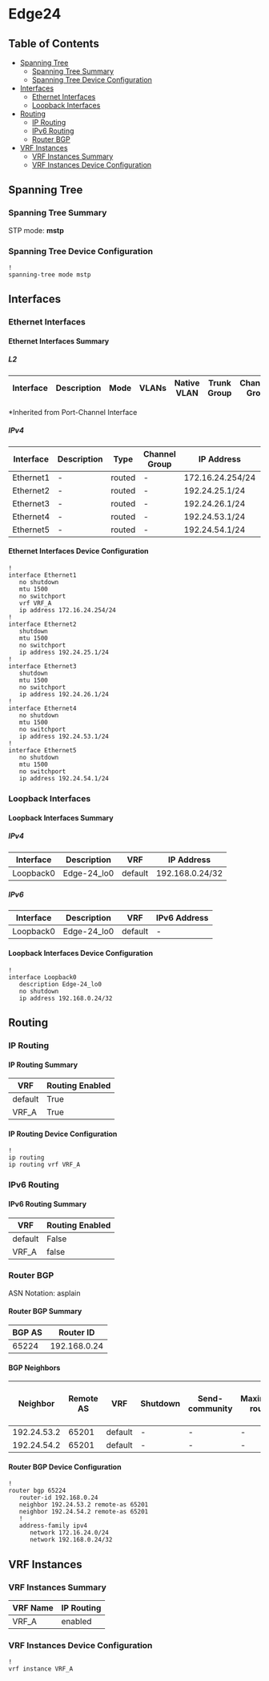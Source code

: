 # Edge24

## Table of Contents

- [Spanning Tree](#spanning-tree)
  - [Spanning Tree Summary](#spanning-tree-summary)
  - [Spanning Tree Device Configuration](#spanning-tree-device-configuration)
- [Interfaces](#interfaces)
  - [Ethernet Interfaces](#ethernet-interfaces)
  - [Loopback Interfaces](#loopback-interfaces)
- [Routing](#routing)
  - [IP Routing](#ip-routing)
  - [IPv6 Routing](#ipv6-routing)
  - [Router BGP](#router-bgp)
- [VRF Instances](#vrf-instances)
  - [VRF Instances Summary](#vrf-instances-summary)
  - [VRF Instances Device Configuration](#vrf-instances-device-configuration)

## Spanning Tree

### Spanning Tree Summary

STP mode: **mstp**

### Spanning Tree Device Configuration

```eos
!
spanning-tree mode mstp
```

## Interfaces

### Ethernet Interfaces

#### Ethernet Interfaces Summary

##### L2

| Interface | Description | Mode | VLANs | Native VLAN | Trunk Group | Channel-Group |
| --------- | ----------- | ---- | ----- | ----------- | ----------- | ------------- |

*Inherited from Port-Channel Interface

##### IPv4

| Interface | Description | Type | Channel Group | IP Address | VRF |  MTU | Shutdown | ACL In | ACL Out |
| --------- | ----------- | -----| ------------- | ---------- | ----| ---- | -------- | ------ | ------- |
| Ethernet1 | - | routed | - | 172.16.24.254/24 | VRF_A | 1500 | False | - | - |
| Ethernet2 | - | routed | - | 192.24.25.1/24 | default | 1500 | True | - | - |
| Ethernet3 | - | routed | - | 192.24.26.1/24 | default | 1500 | True | - | - |
| Ethernet4 | - | routed | - | 192.24.53.1/24 | default | 1500 | False | - | - |
| Ethernet5 | - | routed | - | 192.24.54.1/24 | default | 1500 | False | - | - |

#### Ethernet Interfaces Device Configuration

```eos
!
interface Ethernet1
   no shutdown
   mtu 1500
   no switchport
   vrf VRF_A
   ip address 172.16.24.254/24
!
interface Ethernet2
   shutdown
   mtu 1500
   no switchport
   ip address 192.24.25.1/24
!
interface Ethernet3
   shutdown
   mtu 1500
   no switchport
   ip address 192.24.26.1/24
!
interface Ethernet4
   no shutdown
   mtu 1500
   no switchport
   ip address 192.24.53.1/24
!
interface Ethernet5
   no shutdown
   mtu 1500
   no switchport
   ip address 192.24.54.1/24
```

### Loopback Interfaces

#### Loopback Interfaces Summary

##### IPv4

| Interface | Description | VRF | IP Address |
| --------- | ----------- | --- | ---------- |
| Loopback0 | Edge-24_lo0 | default | 192.168.0.24/32 |

##### IPv6

| Interface | Description | VRF | IPv6 Address |
| --------- | ----------- | --- | ------------ |
| Loopback0 | Edge-24_lo0 | default | - |

#### Loopback Interfaces Device Configuration

```eos
!
interface Loopback0
   description Edge-24_lo0
   no shutdown
   ip address 192.168.0.24/32
```

## Routing

### IP Routing

#### IP Routing Summary

| VRF | Routing Enabled |
| --- | --------------- |
| default | True |
| VRF_A | True |

#### IP Routing Device Configuration

```eos
!
ip routing
ip routing vrf VRF_A
```

### IPv6 Routing

#### IPv6 Routing Summary

| VRF | Routing Enabled |
| --- | --------------- |
| default | False |
| VRF_A | false |

### Router BGP

ASN Notation: asplain

#### Router BGP Summary

| BGP AS | Router ID |
| ------ | --------- |
| 65224 | 192.168.0.24 |

#### BGP Neighbors

| Neighbor | Remote AS | VRF | Shutdown | Send-community | Maximum-routes | Allowas-in | BFD | RIB Pre-Policy Retain | Route-Reflector Client | Passive | TTL Max Hops |
| -------- | --------- | --- | -------- | -------------- | -------------- | ---------- | --- | --------------------- | ---------------------- | ------- | ------------ |
| 192.24.53.2 | 65201 | default | - | - | - | - | - | - | - | - | - |
| 192.24.54.2 | 65201 | default | - | - | - | - | - | - | - | - | - |

#### Router BGP Device Configuration

```eos
!
router bgp 65224
   router-id 192.168.0.24
   neighbor 192.24.53.2 remote-as 65201
   neighbor 192.24.54.2 remote-as 65201
   !
   address-family ipv4
      network 172.16.24.0/24
      network 192.168.0.24/32
```

## VRF Instances

### VRF Instances Summary

| VRF Name | IP Routing |
| -------- | ---------- |
| VRF_A | enabled |

### VRF Instances Device Configuration

```eos
!
vrf instance VRF_A
```
